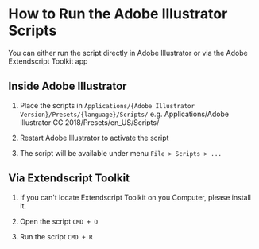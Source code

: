 How to Run the Adobe Illustrator Scripts
========================================

You can either run the script directly in Adobe Illustrator or via the Adobe Extendscript Toolkit app

Inside Adobe Illustrator
------------------------

1. Place the scripts in `Applications/{Adobe Illustrator Version}/Presets/{language}/Scripts/` e.g. Applications/Adobe Illustrator CC 2018/Presets/en_US/Scripts/
     
 
2. Restart Adobe Illustrator to activate the script
 
3. The script will be available under menu `File > Scripts > ...`

Via Extendscript Toolkit
------------------------

1. If you can't locate Extendscript Toolkit on you Computer, please install it.

2. Open the script `CMD + O`

3. Run the script `CMD + R`